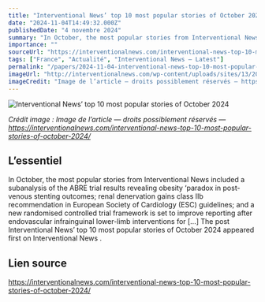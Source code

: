 ```yaml
---
title: "Interventional News’ top 10 most popular stories of October 2024"
date: "2024-11-04T14:49:32.000Z"
publishedDate: "4 novembre 2024"
summary: "In October, the most popular stories from Interventional News included a subanalysis of the ABRE trial results revealing obesity &#8216;paradox in post-venous stenting outcomes; renal denervation gains class IIb recommendation in European Society of Cardiology (ESC) guidelines; and a new randomised controlled trial framework is set to improve reporting after endovascular infrainguinal lower-limb interventions for [&#8230;] The post Interventional News’ top 10 most popular stories of October 2024 appeared first on Interventional News ."
importance: ""
sourceUrl: "https://interventionalnews.com/interventional-news-top-10-most-popular-stories-of-october-2024/"
tags: ["France", "Actualité", "Interventional News — Latest"]
permalink: "/papers/2024-11-04-interventional-news-top-10-most-popular-stories-of-october-2024"
imageUrl: "http://interventionalnews.com/wp-content/uploads/sites/13/2024/12/Top_10_we_graphic_2023_v1-scaled.jpg"
imageCredit: "Image de l’article — droits possiblement réservés — https://interventionalnews.com/interventional-news-top-10-most-popular-stories-of-october-2024/"
---
```


![Interventional News’ top 10 most popular stories of October 2024](http://interventionalnews.com/wp-content/uploads/sites/13/2024/12/Top_10_we_graphic_2023_v1-scaled.jpg)

*Crédit image : Image de l’article — droits possiblement réservés — https://interventionalnews.com/interventional-news-top-10-most-popular-stories-of-october-2024/*

## L’essentiel

In October, the most popular stories from Interventional News included a subanalysis of the ABRE trial results revealing obesity &#8216;paradox in post-venous stenting outcomes; renal denervation gains class IIb recommendation in European Society of Cardiology (ESC) guidelines; and a new randomised controlled trial framework is set to improve reporting after endovascular infrainguinal lower-limb interventions for [&#8230;] The post Interventional News’ top 10 most popular stories of October 2024 appeared first on Interventional News .

## Lien source

https://interventionalnews.com/interventional-news-top-10-most-popular-stories-of-october-2024/
